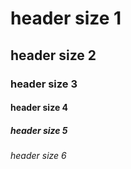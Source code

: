 # header size 1
## header size 2
### header size 3
#### header size 4
##### header size 5
###### header size 6
